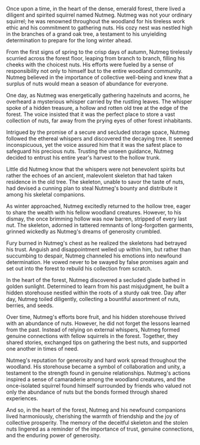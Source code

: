 Once upon a time, in the heart of the dense, emerald forest, there lived a diligent and spirited squirrel named Nutmeg. Nutmeg was not your ordinary squirrel; he was renowned throughout the woodland for his tireless work ethic and his commitment to gathering nuts. His cozy nest was nestled high in the branches of a grand oak tree, a testament to his unyielding determination to prepare for the long winter ahead.  
  
From the first signs of spring to the crisp days of autumn, Nutmeg tirelessly scurried across the forest floor, leaping from branch to branch, filling his cheeks with the choicest nuts. His efforts were fueled by a sense of responsibility not only to himself but to the entire woodland community. Nutmeg believed in the importance of collective well-being and knew that a surplus of nuts would mean a season of abundance for everyone.  
  
One day, as Nutmeg was energetically gathering hazelnuts and acorns, he overheard a mysterious whisper carried by the rustling leaves. The whisper spoke of a hidden treasure, a hollow and rotten old tree at the edge of the forest. The voice insisted that it was the perfect place to store a vast collection of nuts, far away from the prying eyes of other forest inhabitants.  
  
Intrigued by the promise of a secure and secluded storage space, Nutmeg followed the ethereal whispers and discovered the decaying tree. It seemed inconspicuous, yet the voice assured him that it was the safest place to safeguard his precious nuts. Trusting the unseen guidance, Nutmeg decided to entrust his entire year's harvest to the hollow trunk.  
  
Little did Nutmeg know that the whispers were not benevolent spirits but rather the echoes of an ancient, malevolent skeleton that had taken residence in the old tree. The skeleton, unable to savor the taste of nuts, had devised a cunning plan to steal Nutmeg's bounty and distribute it among his skeletal companions.  
  
As winter approached, Nutmeg excitedly returned to the hollow tree, eager to share the wealth with his fellow woodland creatures. However, to his dismay, the once brimming hollow was now barren, stripped of every last nut. The skeleton, adorned in tattered remnants of long-forgotten garments, grinned wickedly as Nutmeg's dreams of generosity crumbled.  
  
Fury burned in Nutmeg's chest as he realized the skeletons had betrayed his trust. Anguish and disappointment welled up within him, but rather than succumbing to despair, Nutmeg channeled his emotions into newfound determination. He vowed never to be swayed by false promises again and set out into the forest to rebuild his collection from scratch.  
  
In the heart of the forest, Nutmeg discovered a secluded glade bathed in golden sunlight. Determined to learn from his past misjudgment, he built a hidden storehouse nestled within the roots of a sturdy oak tree. Day after day, Nutmeg toiled diligently, collecting a bountiful assortment of nuts, berries, and seeds.  
  
Over time, Nutmeg's efforts bore fruit, and his hidden storehouse thrived with an abundance of nuts. However, he did not forget the lessons learned from the past. Instead of relying on external whispers, Nutmeg formed genuine connections with fellow squirrels in the forest. Together, they shared stories, exchanged tips on gathering the best nuts, and supported one another in times of need.  
  
Nutmeg's reputation for generosity and hard work spread throughout the woodland. His storehouse became a symbol of collaboration and unity, a testament to the strength found in genuine relationships. Nutmeg's actions inspired a sense of camaraderie among the woodland creatures, and the once-isolated squirrel found himself surrounded by friends who valued not only the abundance of nuts but the bonds formed through shared experiences.  
  
And so, in the heart of the forest, Nutmeg and his newfound companions lived harmoniously, cherishing the warmth of friendship and the joy of collective prosperity. The memory of the deceitful skeleton and the stolen nuts lingered as a reminder of the importance of trust, genuine connections, and the enduring power of generosity.